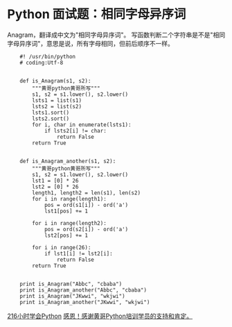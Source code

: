# Python 面试题：相同字母异序词

Anagram，翻译成中文为"相同字母异序词"。
写函数判断二个字符串是不是"相同字母异序词"，意思是说，所有字母相同，但前后顺序不一样。


		#! /usr/bin/python
		# coding:Utf-8


		def is_Anagram(s1, s2):
		    """黄哥python黄哥所写"""
		    s1, s2 = s1.lower(), s2.lower()
		    lsts1 = list(s1)
		    lsts2 = list(s2)
		    lsts1.sort()
		    lsts2.sort()
		    for i, char in enumerate(lsts1):
		        if lsts2[i] != char:
		            return False
		    return True


		def is_Anagram_another(s1, s2):
		    """黄哥python黄哥所写"""
		    s1, s2 = s1.lower(), s2.lower()
		    lst1 = [0] * 26
		    lst2 = [0] * 26
		    length1, length2 = len(s1), len(s2)
		    for i in range(length1):
		        pos = ord(s1[i]) - ord('a')
		        lst1[pos] += 1

		    for i in range(length2):
		        pos = ord(s2[i]) - ord('a')
		        lst2[pos] += 1

		    for i in range(26):
		        if lst1[i] != lst2[i]:
		            return False
		    return True


		print is_Anagram("Abbc", "cbaba")
		print is_Anagram_another("Abbc", "cbaba")
		print is_Anagram("JKwwi", "wkjwi")
		print is_Anagram_another("JKwwi", "wkjwi")



[216小时学会Python](https://github.com/pythonpeixun/article/blob/master/python/hours_216.md)
[感恩！感谢黄哥Python培训学员的支持和肯定。](https://github.com/pythonpeixun/article/blob/master/python/thanks.md)

